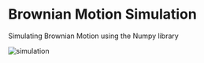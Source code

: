 # Brownian Motion Simulation
Simulating Brownian Motion using the Numpy library

![simulation](https://github.com/timliang4/brownian_motion/assets/119815524/ddcdb5ab-0f70-49f8-b052-4c6e90aa35bb)
